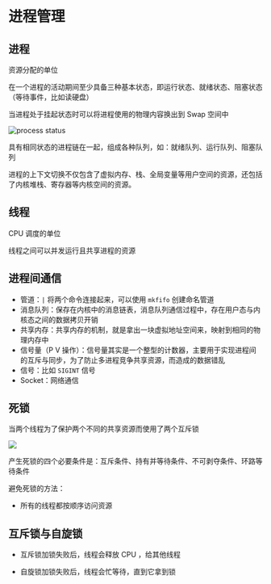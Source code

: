 # 进程管理

## 进程

资源分配的单位

在一个进程的活动期间至少具备三种基本状态，即运行状态、就绪状态、阻塞状态（等待事件，比如读硬盘）

当进程处于挂起状态时可以将进程使用的物理内容换出到 Swap 空间中

![process status](https://cdn.xiaolincoding.com/gh/xiaolincoder/ImageHost/%E6%93%8D%E4%BD%9C%E7%B3%BB%E7%BB%9F/%E8%BF%9B%E7%A8%8B%E5%92%8C%E7%BA%BF%E7%A8%8B/10-%E8%BF%9B%E7%A8%8B%E4%B8%83%E4%B8%AD%E7%8A%B6%E6%80%81.jpg)

具有相同状态的进程链在一起，组成各种队列，如：就绪队列、运行队列、阻塞队列

进程的上下文切换不仅包含了虚拟内存、栈、全局变量等用户空间的资源，还包括了内核堆栈、寄存器等内核空间的资源。

## 线程

CPU 调度的单位

线程之间可以并发运行且共享进程的资源

## 进程间通信

- 管道：`|` 将两个命令连接起来，可以使用 `mkfifo` 创建命名管道
- 消息队列：保存在内核中的消息链表，消息队列通信过程中，存在用户态与内核态之间的数据拷贝开销
- 共享内存：共享内存的机制，就是拿出一块虚拟地址空间来，映射到相同的物理内存中
- 信号量（P V 操作）：信号量其实是一个整型的计数器，主要用于实现进程间的互斥与同步，为了防止多进程竞争共享资源，而造成的数据错乱
- 信号：比如 `SIGINT` 信号
- Socket：网络通信

## 死锁

当两个线程为了保护两个不同的共享资源而使用了两个互斥锁

![](https://cdn.xiaolincoding.com/gh/xiaolincoder/ImageHost4@main/%E6%93%8D%E4%BD%9C%E7%B3%BB%E7%BB%9F/%E6%AD%BB%E9%94%81/%E7%8E%AF%E8%B7%AF%E7%AD%89%E5%BE%85%E6%9D%A1%E4%BB%B6.png)

产生死锁的四个必要条件是：互斥条件、持有并等待条件、不可剥夺条件、环路等待条件

避免死锁的方法：

- 所有的线程都按顺序访问资源

## 互斥锁与自旋锁

- 互斥锁加锁失败后，线程会释放 CPU ，给其他线程

- 自旋锁加锁失败后，线程会忙等待，直到它拿到锁
